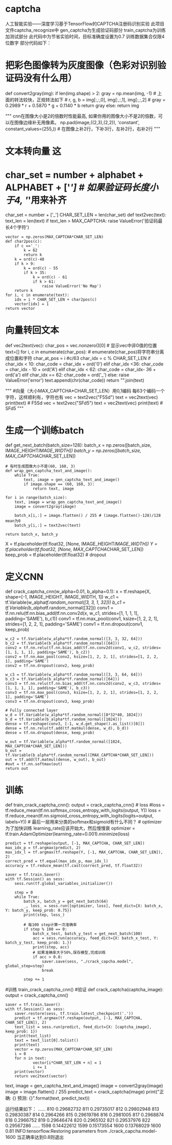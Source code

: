 # captcha
人工智能实验——深度学习基于TensorFlow的CAPTCHA注册码识别实验
此项目文件captcha_recognize中 
gen_captcha为生成验证码部分
train_captcha为训练加测试部分 此代码中为节省实验时间，目标准确度设置为0.7 训练数据集合仅限4位数字
部分代码如下：

# 把彩色图像转为灰度图像（色彩对识别验证码没有什么用）
def convert2gray(img):
    if len(img.shape) > 2:
        gray = np.mean(img, -1)
        # 上面的转法较快，正规转法如下
        # r, g, b = img[:,:,0], img[:,:,1], img[:,:,2]
        # gray = 0.2989 * r + 0.5870 * g + 0.1140 * b
        return gray
    else:
        return img

""" 
cnn在图像大小是2的倍数时性能最高, 如果你用的图像大小不是2的倍数，可以在图像边缘补无用像素。 
np.pad(image,((2,3),(2,2)), 'constant', constant_values=(255,))  # 在图像上补2行，下补3行，左补2行，右补2行 
"""

# 文本转向量 这
# char_set = number + alphabet + ALPHABET + ['_']  # 如果验证码长度小于4, '_'用来补齐
char_set = number + ['_']
CHAR_SET_LEN = len(char_set)
def text2vec(text):
    text_len = len(text)
    if text_len > MAX_CAPTCHA:
        raise ValueError('验证码最长4个字符')

    vector = np.zeros(MAX_CAPTCHA*CHAR_SET_LEN)
    def char2pos(c):
        if c =='_':
            k = 62
            return k
        k = ord(c)-48
        if k > 9:
            k = ord(c) - 55
            if k > 35:
                k = ord(c) - 61
                if k > 61:
                    raise ValueError('No Map')
        return k
    for i, c in enumerate(text):
        idx = i * CHAR_SET_LEN + char2pos(c)
        vector[idx] = 1
    return vector
# 向量转回文本
def vec2text(vec):
    char_pos = vec.nonzero()[0]   # 显示vec中非0值的位置
    text=[]
    for i, c in enumerate(char_pos):   # enumerate(char_pos)将字符串分离成位置和字符
        char_at_pos = i #c/63
        char_idx = c % CHAR_SET_LEN
        if char_idx < 10:
            char_code = char_idx + ord('0')
        elif char_idx <36:
            char_code = char_idx - 10 + ord('A')
        elif char_idx < 62:
            char_code = char_idx-  36 + ord('a')
        elif char_idx == 62:
            char_code = ord('_')
        else:
            raise ValueError('error')
        text.append(chr(char_code))
    return "".join(text)

""" 
#向量（大小MAX_CAPTCHA*CHAR_SET_LEN）用0,1编码 每63个编码一个字符，这样顺利有，字符也有 
vec = text2vec("F5Sd") 
text = vec2text(vec) 
print(text)  # F5Sd 
vec = text2vec("SFd5") 
text = vec2text(vec) 
print(text)  # SFd5 
"""

# 生成一个训练batch
def get_next_batch(batch_size=128):
    batch_x = np.zeros([batch_size, IMAGE_HEIGHT*IMAGE_WIDTH])
    batch_y = np.zeros([batch_size, MAX_CAPTCHA*CHAR_SET_LEN])

    # 有时生成图像大小不是(60, 160, 3)
    def wrap_gen_captcha_text_and_image():
        while True:
            text, image = gen_captcha_text_and_image()
            if image.shape == (60, 160, 3):
                return text, image

    for i in range(batch_size):
        text, image = wrap_gen_captcha_text_and_image()
        image = convert2gray(image)

        batch_x[i,:] = image.flatten() / 255 # (image.flatten()-128)/128  mean为0
        batch_y[i,:] = text2vec(text)

    return batch_x, batch_y

X = tf.placeholder(tf.float32, [None, IMAGE_HEIGHT*IMAGE_WIDTH])
Y = tf.placeholder(tf.float32, [None, MAX_CAPTCHA*CHAR_SET_LEN])
keep_prob = tf.placeholder(tf.float32) # dropout

# 定义CNN
def crack_captcha_cnn(w_alpha=0.01, b_alpha=0.1):
    x = tf.reshape(X, shape=[-1, IMAGE_HEIGHT, IMAGE_WIDTH, 1])
    w_c1 = tf.Variable(w_alpha*tf.random_normal([3, 3, 1, 32]))
    b_c1 = tf.Variable(b_alpha*tf.random_normal([32]))
    conv1 = tf.nn.relu(tf.nn.bias_add(tf.nn.conv2d(x, w_c1, strides=[1, 1, 1, 1], padding='SAME'), b_c1))
    conv1 = tf.nn.max_pool(conv1, ksize=[1, 2, 2, 1], strides=[1, 2, 2, 1], padding='SAME')
    conv1 = tf.nn.dropout(conv1, keep_prob)

    w_c2 = tf.Variable(w_alpha*tf.random_normal([3, 3, 32, 64]))
    b_c2 = tf.Variable(b_alpha*tf.random_normal([64]))
    conv2 = tf.nn.relu(tf.nn.bias_add(tf.nn.conv2d(conv1, w_c2, strides=[1, 1, 1, 1], padding='SAME'), b_c2))
    conv2 = tf.nn.max_pool(conv2, ksize=[1, 2, 2, 1], strides=[1, 2, 2, 1], padding='SAME')
    conv2 = tf.nn.dropout(conv2, keep_prob)

    w_c3 = tf.Variable(w_alpha*tf.random_normal([3, 3, 64, 64]))
    b_c3 = tf.Variable(b_alpha*tf.random_normal([64]))
    conv3 = tf.nn.relu(tf.nn.bias_add(tf.nn.conv2d(conv2, w_c3, strides=[1, 1, 1, 1], padding='SAME'), b_c3))
    conv3 = tf.nn.max_pool(conv3, ksize=[1, 2, 2, 1], strides=[1, 2, 2, 1], padding='SAME')
    conv3 = tf.nn.dropout(conv3, keep_prob)

    # Fully connected layer
    w_d = tf.Variable(w_alpha*tf.random_normal([8*32*40, 1024]))
    b_d = tf.Variable(b_alpha*tf.random_normal([1024]))
    dense = tf.reshape(conv3, [-1, w_d.get_shape().as_list()[0]])
    dense = tf.nn.relu(tf.add(tf.matmul(dense, w_d), b_d))
    dense = tf.nn.dropout(dense, keep_prob)

    w_out = tf.Variable(w_alpha*tf.random_normal([1024, MAX_CAPTCHA*CHAR_SET_LEN]))
    b_out = tf.Variable(b_alpha*tf.random_normal([MAX_CAPTCHA*CHAR_SET_LEN]))
    out = tf.add(tf.matmul(dense, w_out), b_out)
    #out = tf.nn.softmax(out)
    return out

# 训练
def train_crack_captcha_cnn():
    output = crack_captcha_cnn()
    # loss
    #loss = tf.reduce_mean(tf.nn.softmax_cross_entropy_with_logits(output, Y))
    loss = tf.reduce_mean(tf.nn.sigmoid_cross_entropy_with_logits(logits=output, labels=Y))
        # 最后一层用来分类的softmax和sigmoid有什么不同？
    # optimizer 为了加快训练 learning_rate应该开始大，然后慢慢衰
    optimizer = tf.train.AdamOptimizer(learning_rate=0.001).minimize(loss)

    predict = tf.reshape(output, [-1, MAX_CAPTCHA, CHAR_SET_LEN])
    max_idx_p = tf.argmax(predict, 2)
    max_idx_l = tf.argmax(tf.reshape(Y, [-1, MAX_CAPTCHA, CHAR_SET_LEN]), 2)
    correct_pred = tf.equal(max_idx_p, max_idx_l)
    accuracy = tf.reduce_mean(tf.cast(correct_pred, tf.float32))

    saver = tf.train.Saver()
    with tf.Session() as sess:
        sess.run(tf.global_variables_initializer())

        step = 0
        while True:
            batch_x, batch_y = get_next_batch(64)
            _, loss_ = sess.run([optimizer, loss], feed_dict={X: batch_x, Y: batch_y, keep_prob: 0.75})
            print(step, loss_)

            # 每100 step计算一次准确率
            if step % 100 == 0:
                batch_x_test, batch_y_test = get_next_batch(100)
                acc = sess.run(accuracy, feed_dict={X: batch_x_test, Y: batch_y_test, keep_prob: 1.})
                print(step, acc)
                # 如果准确率大于50%,保存模型,完成训练
                if acc > 0.8:
                    saver.save(sess, "./crack_capcha.model", global_step=step)
                    break

            step += 1
#训练
train_crack_captcha_cnn()
#验证
def crack_captcha(captcha_image):
    output = crack_captcha_cnn()

    saver = tf.train.Saver()
    with tf.Session() as sess:
        saver.restore(sess, tf.train.latest_checkpoint('.'))
        predict = tf.argmax(tf.reshape(output, [-1, MAX_CAPTCHA, CHAR_SET_LEN]), 2)
        text_list = sess.run(predict, feed_dict={X: [captcha_image], keep_prob: 1})
        print(text_list)
        text = text_list[0].tolist()
        print(text)
        vector = np.zeros(MAX_CAPTCHA*CHAR_SET_LEN)
        i = 0
        for n in text:
                vector[i*CHAR_SET_LEN + n] = 1
                i += 1
        print(vector)
        return vec2text(vector)



text, image = gen_captcha_text_and_image()
image = convert2gray(image)
image = image.flatten() / 255
predict_text = crack_captcha(image)
print("正确: {}  预测: {}".format(text, predict_text))


运行结果如下：
……
810 0.29682732
811 0.29735017
812 0.29802948
813 0.29830387
814 0.2964266
815 0.29619786
816 0.2981005
817 0.2968874
818 0.2966752
819 0.29646474
820 0.2965102
821 0.29537976
822 0.29567286
……
1598 0.14422612
1599 0.15173554
1600 0.13768029
1600 0.81
INFO:tensorflow:Restoring parameters from ./crack_capcha.model-1600
当正确率达到0.8则退出
